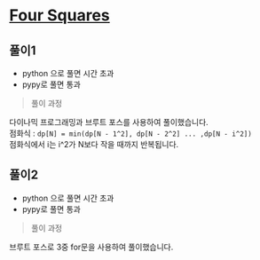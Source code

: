 # [Four Squares](https://www.acmicpc.net/problem/17626)

## 풀이1

- python 으로 풀면 시간 초과
- pypy로 풀면 통과

> 풀이 과정

다이나믹 프로그래밍과 브루트 포스를 사용하여 풀이했습니다.\
점화식 : `dp[N] = min(dp[N - 1^2], dp[N - 2^2] ... ,dp[N - i^2])`\
점화식에서 i는 i^2가 N보다 작을 때까지 반복됩니다.

## 풀이2

- python 으로 풀면 시간 초과
- pypy로 풀면 통과

> 풀이 과정

브루트 포스로 3중 for문을 사용하여 풀이했습니다.